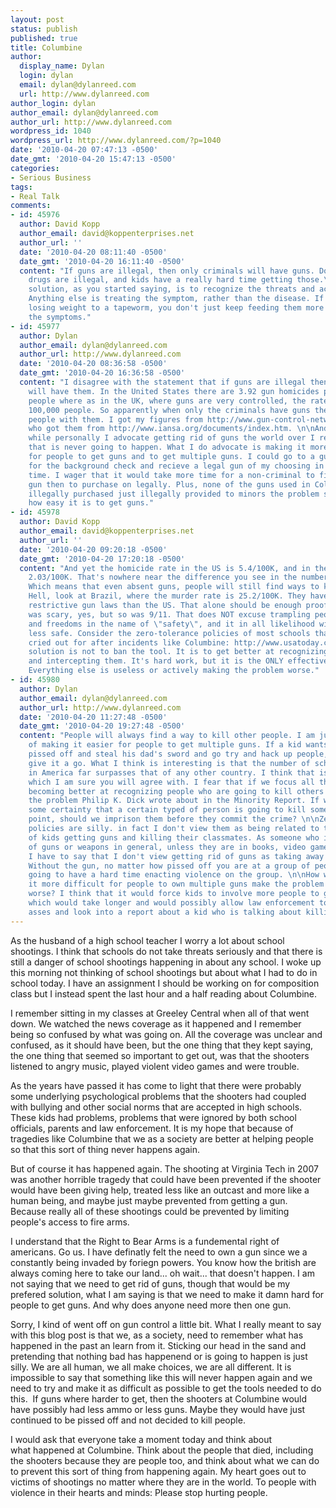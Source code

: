 ```yaml
---
layout: post
status: publish
published: true
title: Columbine
author:
  display_name: Dylan
  login: dylan
  email: dylan@dylanreed.com
  url: http://www.dylanreed.com
author_login: dylan
author_email: dylan@dylanreed.com
author_url: http://www.dylanreed.com
wordpress_id: 1040
wordpress_url: http://www.dylanreed.com/?p=1040
date: '2010-04-20 07:47:13 -0500'
date_gmt: '2010-04-20 15:47:13 -0500'
categories:
- Serious Business
tags:
- Real Talk
comments:
- id: 45976
  author: David Kopp
  author_email: david@koppenterprises.net
  author_url: ''
  date: '2010-04-20 08:11:40 -0500'
  date_gmt: '2010-04-20 16:11:40 -0500'
  content: "If guns are illegal, then only criminals will have guns. Don't forget,
    drugs are illegal, and kids have a really hard time getting those.\r\n\r\nThe
    solution, as you started saying, is to recognize the threats and act on them.
    Anything else is treating the symptom, rather than the disease. If someone is
    losing weight to a tapeworm, you don't just keep feeding them more food to hide
    the symptoms."
- id: 45977
  author: Dylan
  author_email: dylan@dylanreed.com
  author_url: http://www.dylanreed.com
  date: '2010-04-20 08:36:58 -0500'
  date_gmt: '2010-04-20 16:36:58 -0500'
  content: "I disagree with the statement that if guns are illegal then only criminals
    will have them. In the United States there are 3.92 gun homicides per 100,000
    people where as in the UK, where guns are very controlled, the rate is .1 per
    100,000 people. So apparently when only the criminals have guns they don't kill
    people with them. I got my figures from http://www.gun-control-network.org/GF10.htm
    who got them from http://www.iansa.org/documents/index.htm. \n\nAnd
    while personally I advocate getting rid of guns the world over I realize that
    that is never going to happen. What I do advocate is making it more difficult
    for people to get guns and to get multiple guns. I could go to a gun store, apply
    for the background check and recieve a legal gun of my choosing in very little
    time. I wager that it would take more time for a non-criminal to find an illegal
    gun then to purchase on legally. Plus, none of the guns used in Columbine where
    illegally purchased just illegally provided to minors the problem still lies in
    how easy it is to get guns."
- id: 45978
  author: David Kopp
  author_email: david@koppenterprises.net
  author_url: ''
  date: '2010-04-20 09:20:18 -0500'
  date_gmt: '2010-04-20 17:20:18 -0500'
  content: "And yet the homicide rate in the US is 5.4/100K, and in the UK it's
    2.03/100K. That's nowhere near the difference you see in the numbers you listed.
    Which means that even absent guns, people will still find ways to kill each other.
    Hell, look at Brazil, where the murder rate is 25.2/100K. They have MUCH more
    restrictive gun laws than the US. That alone should be enough proof.\r\n\r\nColumbine
    was scary, yes, but so was 9/11. That does NOT excuse trampling people's rights
    and freedoms in the name of \"safety\", and it in all likelihood will make us
    less safe. Consider the zero-tolerance policies of most schools that people have
    cried out for after incidents like Columbine: http://www.usatoday.com/news/education/2006-08-09-zero-tolerance_x.htm\r\n\r\nThe
    solution is not to ban the tool. It is to get better at recognizing the problems
    and intercepting them. It's hard work, but it is the ONLY effective thing to do.
    Everything else is useless or actively making the problem worse."
- id: 45980
  author: Dylan
  author_email: dylan@dylanreed.com
  author_url: http://www.dylanreed.com
  date: '2010-04-20 11:27:48 -0500'
  date_gmt: '2010-04-20 19:27:48 -0500'
  content: "People will always find a way to kill other people. I am just not a fan
    of making it easier for people to get multiple guns. If a kid wants to get all
    pissed off and steal his dad's sword and go try and hack up people, by all means
    give it a go. What I think is interesting is that the number of school shootings
    in America far surpasses that of any other country. I think that is a problem,
    which I am sure you will agree with. I fear that if we focus all this energy on
    becoming better at recognizing people who are going to kill others we run into
    the problem Philip K. Dick wrote about in the Minority Report. If we can say with
    some certainty that a certain typed of person is going to kill someone at some
    point, should we imprison them before they commit the crime? \n\nZero Tolerance
    policies are silly. in fact I don't view them as being related to the problem
    of kids getting guns and killing their classmates. As someone who is not a fan
    of guns or weapons in general, unless they are in books, video games or movies,
    I have to say that I don't view getting rid of guns as taking away just the tools.
    Without the gun, no matter how pissed off you are at a group of people you are
    going to have a hard time enacting violence on the group. \n\nHow would making
    it more difficult for people to own multiple guns make the problem of school shootings
    worse? I think that it would force kids to involve more people to get their weapons,
    which would take longer and would possibly allow law enforcement to get off their
    asses and look into a report about a kid who is talking about killing his classmates."
---
```

<p>As the husband of a high school teacher I worry a lot about school shootings. I think that schools do not take threats seriously and that there is still a danger of school shootings happening in about any school. I woke up this morning not thinking of school shootings but about what I had to do in school today. I have an assignment I should be working on for composition class but I instead spent the last hour and a half reading about Columbine.</p>
<p>I remember sitting in my classes at Greeley Central when all of that went down. We watched the news coverage as it happened and I remember being so confused by what was going on. All the coverage was unclear and confused, as it should have been, but the one thing that they kept saying, the one thing that seemed so important to get out, was that the shooters listened to angry music, played violent video games and were trouble.</p>
<p>As the years have passed it has come to light that there were probably some underlying psychological problems that the shooters had coupled with bullying and other social norms that are accepted in high schools. These kids had problems, problems that were ignored by both school officials, parents and law enforcement. It is my hope that because of tragedies like Columbine that we as a society are better at helping people so that this sort of thing never happens again.</p>
<p>But of course it has happened again. The shooting at Virginia Tech in 2007 was another horrible tragedy that could have been prevented if the shooter would have been giving help, treated less like an outcast and more like a human being, and maybe just maybe prevented from getting a gun. Because really all of these shootings could be prevented by limiting people's access to fire arms.</p>
<p>I understand that the Right to Bear Arms is a fundemental right of americans. Go us. I have definatly felt the need to own a gun since we a constantly being invaded by foriegn powers. You know how the british are always coming here to take our land... oh wait... that doesn't happen. I am not saying that we need to get rid of guns, though that would be my prefered solution, what I am saying is that we need to make it damn hard for people to get guns. And why does anyone need more then one gun.</p>
<p>Sorry, I kind of went off on gun control a little bit. What I really meant to say with this blog post is that we, as a society, need to remember what has happened in the past an learn from it. Sticking our head in the sand and pretending that nothing bad has happenend or is going to happen is just silly. We are all human, we all make choices, we are all different. It is impossible to say that something like this will never happen again and we need to try and make it as difficult as possible to get the tools needed to do this. &nbsp;If guns where harder to get, then the shooters at Columbine would have possibly had less ammo or less guns. Maybe they would have just continued to be pissed off and not decided to kill people.</p>
<p>I would ask that everyone take a moment today and think about what&nbsp;happened&nbsp;at Columbine. Think about the people that died, including the shooters because they are people too, and think about what we can do to prevent this sort of thing from happening again. My heart goes out to victims of shootings no matter where they are in the world. To people with violence in their hearts and minds: Please stop hurting people.</p>
